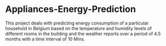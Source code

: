 # Appliances-Energy-Prediction
This project deals with predicting energy consumption of a particular household in Belgium based on the temperature and humidity levels of different rooms in the building and the weather reports over a period of 4.5 months with a time interval of 10 Mins.
